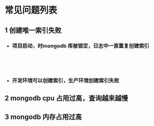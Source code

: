 # 常见问题列表



## 1 创建唯一索引失败

 * ###   项目启动，时mongodb 库被锁定，日志中一直重复创建索引



   ​	

   ​	

* ###     开发环境可以创建索引，生产环境创建索引失败



## 2 mongodb cpu 占用过高，查询越来越慢



## 3 mongodb 内存占用过高



